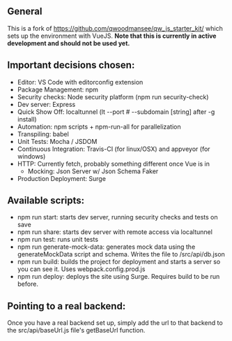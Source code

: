 ## General
  This is a fork of https://github.com/qwoodmansee/qw_js_starter_kit/ which sets up the environment with VueJS. **Note that this is currently in active development and should not be used yet.**

## Important decisions chosen:
  - Editor: VS Code with editorconfig extension
  - Package Management: npm
  - Security checks: Node security platform (npm run security-check)
  - Dev server: Express
  - Quick Show Off: localtunnel (lt --port # --subdomain [string] after -g install)
  - Automation: npm scripts + npm-run-all for parallelization 
  - Transpiling: babel
  - Unit Tests: Mocha / JSDOM
  - Continuous Integration: Travis-CI (for linux/OSX) and appveyor (for windows)
  - HTTP: Currently fetch, probably something different once Vue is in
    - Mocking: Json Server w/ Json Schema Faker
  - Production Deployment: Surge
  

## Available scripts:
  - npm run start: starts dev server, running security checks and tests on save
  - npm run share: starts dev server with remote access via localtunnel
  - npm run test: runs unit tests
  - npm run generate-mock-data: generates mock data using the generateMockData script and schema. Writes the file to /src/api/db.json
  - npm run build: builds the project for deployment and starts a server so you can see it. Uses webpack.config.prod.js
  - npm run deploy: deploys the site using Surge. Requires build to be run before.


## Pointing to a real backend:
  Once you have a real backend set up, simply add the url to that backend to the src/api/baseUrl.js file's getBaseUrl function.
